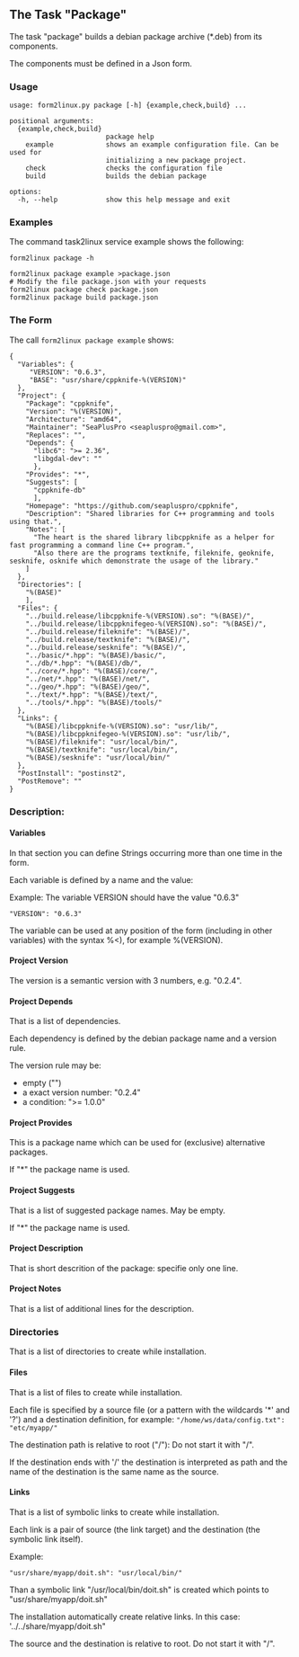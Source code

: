## The Task "Package"

The task "package" builds a debian package archive (*.deb) from its components.

The components must be defined in a Json form.

### Usage
```
usage: form2linux.py package [-h] {example,check,build} ...

positional arguments:
  {example,check,build}
                        package help
    example             shows an example configuration file. Can be used for
                        initializing a new package project.
    check               checks the configuration file
    build               builds the debian package

options:
  -h, --help            show this help message and exit
```

### Examples
The command task2linux service example shows the following:
```
form2linux package -h

form2linux package example >package.json
# Modify the file package.json with your requests
form2linux package check package.json
form2linux package build package.json
```

### The Form
The call <code>form2linux package example</code> shows:
```
{
  "Variables": {
     "VERSION": "0.6.3",
     "BASE": "usr/share/cppknife-%(VERSION)"
  },
  "Project": {
    "Package": "cppknife",
    "Version": "%(VERSION)",
    "Architecture": "amd64",
    "Maintainer": "SeaPlusPro <seapluspro@gmail.com>",
    "Replaces": "",
    "Depends": {
      "libc6": ">= 2.36",
      "libgdal-dev": ""
      },
    "Provides": "*",
    "Suggests": [
      "cppknife-db"
      ],
    "Homepage": "https://github.com/seapluspro/cppknife",
    "Description": "Shared libraries for C++ programming and tools using that.",
    "Notes": [
      "The heart is the shared library libcppknife as a helper for fast programming a command line C++ program.",
      "Also there are the programs textknife, fileknife, geoknife, sesknife, osknife which demonstrate the usage of the library."
    ]
  },
  "Directories": [
    "%(BASE)"
    ],
  "Files": {
    "../build.release/libcppknife-%(VERSION).so": "%(BASE)/",
    "../build.release/libcppknifegeo-%(VERSION).so": "%(BASE)/",
    "../build.release/fileknife": "%(BASE)/",
    "../build.release/textknife": "%(BASE)/",
    "../build.release/sesknife": "%(BASE)/",
    "../basic/*.hpp": "%(BASE)/basic/",
    "../db/*.hpp": "%(BASE)/db/",
    "../core/*.hpp": "%(BASE)/core/",
    "../net/*.hpp": "%(BASE)/net/",
    "../geo/*.hpp": "%(BASE)/geo/",
    "../text/*.hpp": "%(BASE)/text/",
    "../tools/*.hpp": "%(BASE)/tools/"
  },
  "Links": {
    "%(BASE)/libcppknife-%(VERSION).so": "usr/lib/",
    "%(BASE)/libcppknifegeo-%(VERSION).so": "usr/lib/",
    "%(BASE)/fileknife": "usr/local/bin/",
    "%(BASE)/textknife": "usr/local/bin/",
    "%(BASE)/sesknife": "usr/local/bin/"
  },
  "PostInstall": "postinst2",
  "PostRemove": ""
}

```

### Description:

#### Variables
In that section you can define Strings occurring more than one time in the form.

Each variable is defined by a name and the value:

Example: The variable VERSION should have the value "0.6.3"
```
"VERSION": "0.6.3"
```

The variable can be used at any position of the form (including in other variables) 
with the syntax %&lt;<name>), for example %(VERSION).

#### Project Version
The version is a semantic version with 3 numbers, e.g. "0.2.4".

#### Project Depends
That is a list of dependencies.

Each dependency is defined by the debian package name and a version rule.

The version rule may be:
- empty ("")
- a exact version number: "0.2.4"
- a condition: ">= 1.0.0"

#### Project Provides
This is a package name which can be used for (exclusive) alternative packages.

If "*" the package name is used.

#### Project Suggests
That is a list of suggested package names. May be empty.

If "*" the package name is used.

#### Project Description
That is short descrition of the package: specifie only one line.

#### Project Notes
That is a list of additional lines for the description.

### Directories
That is a list of directories to create while installation.

#### Files
That is a list of files to create while installation.

Each file is specified by a source file (or a pattern with the wildcards '*' and '?')
and a destination definition, for example: <code>"/home/ws/data/config.txt": "etc/myapp/"</code>

The destination path is relative to root ("/"): Do not start it with "/".

If the destination ends with '/' the destination is interpreted as path and
the name of the destination is the same name as the source.

#### Links
That is a list of symbolic links to create while installation.

Each link is a pair of source (the link target) and the destination (the symbolic link itself).

Example:
```
"usr/share/myapp/doit.sh": "usr/local/bin/"
```
Than a symbolic link "/usr/local/bin/doit.sh" is created which points to "usr/share/myapp/doit.sh"

The installation automatically create relative links. In this case: '../../share/myapp/doit.sh"

The source and the destination is relative to root. Do not start it with "/".

